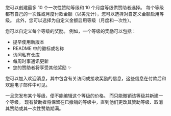 您可以创建最多 10 个一次性赞助等级和 10 个月度等级供赞助者选择。 每个等级都有自己的一次性或月度付款金额（以美元计），您可以选择对自定义金额启用等级。 此外，您可以选择为自定义金额启用等级（月度和一次性）。

您可以自定义每个等级的奖励。 例如，一个等级的奖励可以包括：
- 提早使用新版本
- README 中的徽标或名称
- 访问私有仓库
- 每周时事通讯更新
- 您的赞助者将享受其他奖励 ✨

您可以加入欢迎消息，其中包含有关访问或接收奖励的信息，这些信息在付款后和欢迎电子邮件中可见。

一旦您发布某个等级，便不能编辑这个等级的价格。 而只能撤销该等级并新建一个等级。 现有赞助者将保留在已撤销的等级中，直到他们更改其赞助等级、取消其赞助或其一次性赞助期满。
